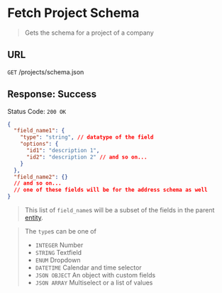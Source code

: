 # Fetch Project Schema

> Gets the schema for a project of a company

## URL

`GET` /projects/schema.json

## Response: Success

Status Code: `200 OK`

```json
{
  "field_name1": {
    "type": "string", // datatype of the field
    "options": {
      "id1": "description 1",
      "id2": "description 2" // and so on...
    }
  },
  "field_name2": {}
  // and so on...
  // one of these fields will be for the address schema as well
}
```

> This list of `field_name`s will be a subset of the fields in the parent [entity](./index.md).

> The `type`s can be one of
>
> - `INTEGER` Number
> - `STRING` Textfield
> - `ENUM` Dropdown
> - `DATETIME` Calendar and time selector
> - `JSON OBJECT` An object with custom fields
> - `JSON ARRAY` Multiselect or a list of values
